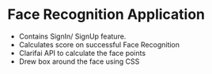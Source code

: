 # Face Recognition Application
* Contains SignIn/ SignUp feature.
* Calculates score on successful Face Recognition
* Clarifai API to calculate the face points
* Drew box around the face using CSS
